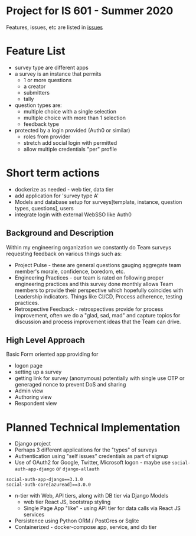 # Project for IS 601 - Summer 2020

Features, issues, etc are listed in [issues](https://github.com/cicorias/njit-is601-project/issues)

# Feature List
- survey type are different apps
- a survey is an instance that permits
  - 1 or more questions
  - a creator
  - submitters
  - tally
- question types are:
  - multiple choice with a single selection
  - multiple choice with more than 1 selection
  - feedback type
- protected by a login provided (Auth0 or similar)
  - roles from provider
  - stretch add social login with permitted
  - allow multiple credentials "per" profile


# Short term actions
- dockerize as needed - web tier, data tier
- add application for 'survey type A' 
- Models and database setup for surveys[template, instance, question types, questions], users
- integrate login with external WebSSO like Auth0 



## Background and Description
Within my engineering organization we constantly do Team surveys requesting feedback on various things such as:
- Project Pulse - these are general questions gauging aggregate team member's morale, confidence, boredom, etc.
- Engineering Practices - our team is rated on following proper engineering practices and this survey done monthly allows Team members to provide their perspective which hopefully coincides with Leadership indicators. Things like CI/CD, Process adherence, testing practices.
- Retrospective Feedback - retrospectives provide for process improvement, often we do a "glad, sad, mad" and capture topics for discussion and process improvement ideas that the Team can drive.

## High Level Approach
Basic Form oriented app providing for
* logon page
* setting up a survey
* getting link for survey (anonymous) potentially with single use OTP or generaged nonce to prevent DoS and sharing
* Admin view
* Authoring view
* Respondent view

# Planned Technical Implementation
* Django project
* Perhaps 3 different applications for the "types" of surveys
* Authentication using "self issues" credentials as part of signup
* Use of OAuth2 for Google, Twitter, Microsoft logon - maybe use `social-auth-app-django` or `django-allauth`
```
social-auth-app-django==3.1.0
social-auth-core[azuread]==3.0.0
```
* n-tier with Web, API tiers, along with DB tier via Django Models
  - web tier React JS, bootstrap styling
  - Single Page App "like" - using API tier for data calls via React JS services
* Persistence using Python ORM / PostGres or Sqlite
* Containerized - docker-compose app, service, and db tier
